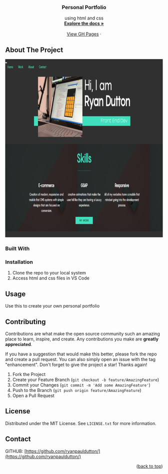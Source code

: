 
<!-- PROJECT -->
<br />
<div align="center">
  

<h3 align="center">Personal Portfolio</h3>

  <p align="center">
    using html and css
    <br />
    <a href="https://github.com/ryanpauldutton/A-Personal-Portfolio-using-HTML-and-CSS"><strong>Explore the docs »</strong></a>
    <br />
    <br />
    <a href="https://github.com/github_username/repo_name">View GH Pages</a>
    ·

  </p>
</div>


<!-- ABOUT THE PROJECT -->
## About The Project
 <img src="./docs/images/screenshot.png" alt="Logo" width="900" height="570">






### Built With






### Installation

1. Clone the repo to your local system
2. Access html and css files in VS Code



<!-- USAGE EXAMPLES -->
## Usage

Use this to create your own personal portfolio




<!-- CONTRIBUTING -->
## Contributing

Contributions are what make the open source community such an amazing place to learn, inspire, and create. Any contributions you make are **greatly appreciated**.

If you have a suggestion that would make this better, please fork the repo and create a pull request. You can also simply open an issue with the tag "enhancement".
Don't forget to give the project a star! Thanks again!

1. Fork the Project
2. Create your Feature Branch (`git checkout -b feature/AmazingFeature`)
3. Commit your Changes (`git commit -m 'Add some AmazingFeature'`)
4. Push to the Branch (`git push origin feature/AmazingFeature`)
5. Open a Pull Request


<!-- LICENSE -->
## License

Distributed under the MIT License. See `LICENSE.txt` for more information.

<!-- CONTACT -->
## Contact

GITHUB: [https://github.com/ryanpauldutton/](https://github.com/ryanpauldutton/)

<p align="right">(<a href="#readme-top">back to top</a>)</p>




